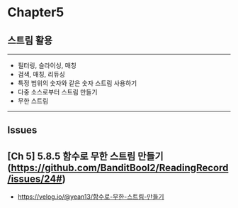 # Chapter5
## 스트림 활용

---
- 필터링, 슬라이싱, 매칭
- 검색, 매칭, 리듀싱
- 특정 범위의 숫자와 같은 숫자 스트림 사용하기
- 다중 소스로부터 스트림 만들기
- 무한 스트림
---

## Issues
## [Ch 5] 5.8.5 함수로 무한 스트림 만들기 (https://github.com/BanditBool2/ReadingRecord/issues/24#)
- https://velog.io/@yean13/함수로-무한-스트림-만들기
